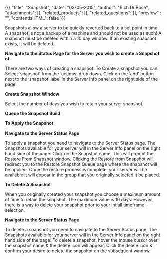 {{{
  "title": "Snapshot",
  "date": "03-05-2015",
  "author": "Rich DuBose",
  "attachments": [],
  "related_products": [],
  "related_questions": [],
  "preview" : "",
  "contentIsHTML": false
}}}

Snapshots allow a server to be quickly reverted back to a set point in time. A snapshot is not a backup of a machine and should not be used as such! A snapshot must be deleted within a 10 day window. If an existing snapshot exists, it will be deleted.

**Navigate to the Status Page for the Server you wish to create a Snapshot of**

There are two ways of creating a snapshot.  To Create a snapshot you can:
Select ‘snapshot’ from the ‘actions’ drop down.
Click on the ‘add’ button next to the ‘snapshot’ label in the Server Info panel on the right side of the page.

**Create Snapshot Window**

Select the number of days you wish to retain your server snapshot.

**Queue the Snapshot Build**

**To Apply the Snapshot**

**Navigate to the Server Status Page**

To apply a snapshot you need to navigate to the Server Status page. The Snapshots available for your server will in the Server Info panel on the right hand side of the page.  Click on the Snapshot name.  This will prompt the Restore From Snapshot window.  Clicking the Restore from Snapshot will redirect you to the Restore Snapshot Queue page where the snapshot will be applied.  Once the restore process is complete, your server will be available it will appear in the group that you originally selected it be placed.

**To Delete A Snapshot**

When you originally created your snapshot you choose a maximum amount of time to retain the snapshot.  The maximum value is 10 days. However, there is a way to delete your snapshot prior to your intiall timeframe selection.

**Navigate to the Server Status Page**

To delete a snapshot you need to navigate to the Server Status page. The Snapshots available for your server will in the Server Info panel on the right hand side of the page.  To delete a snapshot, hover the mouse cursor over the snapshot name & the delete icon will appear.  Click the delete icon & confirm your desire to delete the snapshot on the subsequent window.


